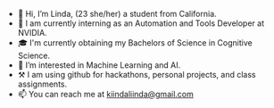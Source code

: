 - 👋 Hi, I’m Linda, (23 she/her) a student from California.
- 🏢 I am currently interning as an Automation and Tools Developer at NVIDIA.
- 🎓 I'm currently obtaining my Bachelors of Science in Cognitive Science.
- 👀 I’m interested in Machine Learning and AI.
- ⚒️ I am using github for hackathons, personal projects, and class assignments.
- 📫 You can reach me at kiindaliinda@gmail.com
